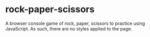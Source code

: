 # rock-paper-scissors

A browser console game of rock, paper, scissors to practice using JavaScript. As such, there are no styles applied to the page.
